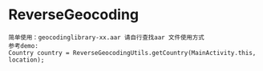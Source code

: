 # ReverseGeocoding
````(无需网络)java/Android 根据坐标判断所在国家;
简单使用：geocodinglibrary-xx.aar 请自行查找aar 文件使用方式
参考demo:
Country country = ReverseGeocodingUtils.getCountry(MainActivity.this, location);